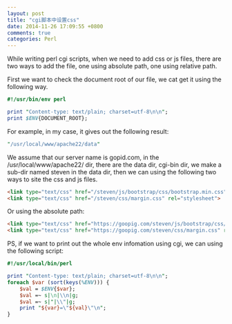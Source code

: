 ```yaml
---
layout: post
title: "cgi脚本中设置css"
date: 2014-11-26 17:09:55 +0800
comments: true
categories: Perl
---
```

While writing perl cgi scripts, when we need to add css or js files, there are two ways to add the file, one using absolute path, one using relative path. 

First we want to check the document root of our file, we cat get it using the following way. 

```pl
#!/usr/bin/env perl

print "Content-type: text/plain; charset=utf-8\n\n";
print $ENV{DOCUMENT_ROOT};
```

For example, in my case, it gives out the following result:  

```pl
"/usr/local/www/apache22/data"
```

We assume that our server name is gopid.com, in the /usr/local/www/apache22/ dir, there are the data dir, cgi-bin dir, we make a sub-dir named steven in the data dir, then we can using the following two ways to site the css and js files.

```html
<link type="text/css" href="/steven/js/bootstrap/css/bootstrap.min.css" rel="stylesheet">
<link type="text/css" href="/steven/css/margin.css" rel="stylesheet">
```

Or using the absolute path: 

```html
<link type="text/css" href="https://goopig.com/steven/js/bootstrap/css/bootstrap.min.css" rel="stylesheet">
<link type="text/css" href="https://goopig.com/steven/css/margin.css" rel="stylesheet">
```

PS, if we want to print out the whole env infomation using cgi, we can using the following script:  

```pl
#!/usr/local/bin/perl

print "Content-type: text/plain; charset=utf-8\n\n";
foreach $var (sort(keys(%ENV))) {
    $val = $ENV{$var};
    $val =~ s|\n|\\n|g;
    $val =~ s|"|\\"|g;
    print "${var}=\"${val}\"\n";
}
```


